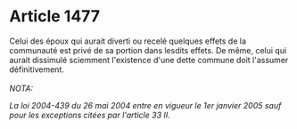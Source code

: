 # Article 1477

Celui des époux qui aurait diverti ou recelé quelques effets de la communauté est privé de sa portion dans lesdits effets.   De même, celui qui aurait dissimulé sciemment l'existence d'une dette commune doit l'assumer définitivement.<br/><br/><i>NOTA:<p>La loi 2004-439 du 26 mai 2004 entre en vigueur le 1er janvier 2005 sauf pour les exceptions citées par l'article 33 II.</p></i>